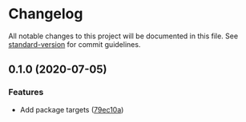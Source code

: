 # Changelog

All notable changes to this project will be documented in this file. See [standard-version](https://github.com/conventional-changelog/standard-version) for commit guidelines.

## 0.1.0 (2020-07-05)


### Features

* Add package targets ([79ec10a](http://nas/matt/Janda.Dot.NugetPackage/commit/79ec10a1a0eab3d993b23ab8cb6dd4296f09bf4b))
